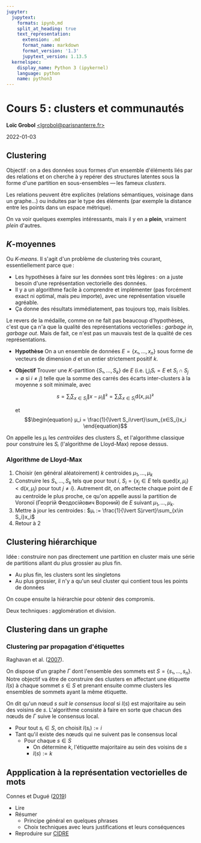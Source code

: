 ```yaml
---
jupyter:
  jupytext:
    formats: ipynb,md
    split_at_heading: true
    text_representation:
      extension: .md
      format_name: markdown
      format_version: '1.3'
      jupytext_version: 1.13.5
  kernelspec:
    display_name: Python 3 (ipykernel)
    language: python
    name: python3
---
```


<!-- LTeX: language=fr -->

<!-- #region slideshow={"slide_type": "slide"} -->

# Cours 5 : clusters et communautés

**Loïc Grobol** [&lt;lgrobol@parisnanterre.fr>](mailto:lgrobol@parisnanterre.fr)

2022-01-03

<!-- #endregion -->

## Clustering

Objectif : on a des données sous formes d'un ensemble d'éléments liés par des relations et on
cherche à y repérer des structures latentes sous la forme d'une partition en sous-ensembles — les
fameux *clusters*.

Les relations peuvent être explicites (relations sémantiques, voisinage dans un graphe…) ou induites
par le type des éléments (par exemple la distance entre les points dans un espace métrique).

On va voir quelques exemples intéressants, mais il y en a **plein**, vraiment *plein* d'autres.

## $K$-moyennes

Ou *$K$-means*. Il s'agit d'un problème de clustering très courant, essentiellement parce que :

- Les hypothèses à faire sur les données sont très légères : on a juste besoin d'une représentation
  vectorielle des données.
- Il y a un algorithme facile à comprendre et implémenter (pas forcément exact ni optimal, mais peu importe),
  avec une représentation visuelle agréable.
- Ça donne des résultats immédiatement, pas toujours top, mais lisibles.

Le revers de la médaille, comme on ne fait pas beaucoup d'hypothèses, c'est que ça n'a que la
qualité des représentations vectorielles : *garbage in, garbage out*. Mais de fait, ce n'est pas un
mauvais test de la qualité de ces représentations.

- **Hypothèse** On a un ensemble de données $E=\{x₁, …, x_n\}$ sous forme de vecteurs de dimension $d$ et un entier strictement positif $k$.
- **Objectif** Trouver une $K$-partition $\{S₁, …, S_k\}$ de $E$ (i.e. $⋃_i Sᵢ=E$ et $S_i∩S_j=∅$ si $i≠j$) telle que la somme des carrés des écarts inter-clusters à la moyenne $s$ soit minimale, avec
  
  $$\begin{equation}
    s = \sum_i\sum_{x∈S_i}\lVert x-μ_i \rVert² = \sum_i\sum_{x∈S_i}\mathop{d}(x, μᵢ)²
  \end{equation}$$

  et
  $$\begin{equation}
    μ_i = \frac{1}{\lvert S_i\rvert}\sum_{x∈S_i}x_i
  \end{equation}$$
  
On appelle les $μᵢ$ les *centroïdes* des clusters $Sᵢ$, et l'algorithme classique pour construire les $Sᵢ$ (l'algorithme de Lloyd-Max) repose dessus.

### Algorithme de Lloyd-Max


1. Choisir (en général aléatoirement) $k$ centroides $μ_1, …, μ_k$
2. Construire les $S₁, …, S_k$ tels que pour tout $i$, $S_i=\{x_j∈E \text{ tels que} \mathop{d}(x,μ_i) < \mathop{d}(x,μ_j) \text{ pour tout $j≠i$}\}$. Autrement dit, on affectecte chaque point de $E$ au centroïde le plus proche, ce qu'on appelle aussi la partition de Voronoï (Георгій Феодосійович Вороний) de $E$ suivant $μ_1, …, μ_k$.
3. Mettre à jour les centroides : $μᵢ := \frac{1}{\lvert Sᵢ\rvert}\sum_{x\in S_i}x_i$
4. Retour à 2

## Clustering hiérarchique

Idée : construire non pas directement une partition en cluster mais une série de partitions allant du plus grossier au plus fin.

- Au plus fin, les clusters sont les singletons
- Au plus grossier, il n'y a qu'un seul cluster qui contient tous les points de données

On coupe ensuite la hiérarchie pour obtenir des compromis.

Deux techniques : agglomération et division.

<!-- #region -->
## Clustering dans un graphe

### Clustering par propagation d'étiquettes

Raghavan et al. ([2007](https://link.aps.org/doi/10.1103/PhysRevE.76.036106)).

On dispose d'un graphe $Γ$ dont l'ensemble des sommets est $S=\{s₁, …, s_n\}$. Notre objectif va être de construire des clusters en affectant une étiquette $l(s)$ à chaque sommet $s∈S$ et prenant ensuite comme clusters les ensembles de sommets ayant la même étiquette.

On dit qu'un nœud $s$ *suit le consensus local* si $l(s)$ est majoritaire au sein des voisins de $s$. L'algorithme consiste à faire en sorte que chacun des nœuds de $Γ$ suive le consensus local.

- Pour tout $sᵢ∈S$, on choisit $l(sᵢ):=i$
- Tant qu'il existe des nœuds qui ne suivent pas le consensus local
  - Pour chaque $s∈S$
    - On détermine $k$, l'étiquette majoritaire au sein des voisins de $s$
    - $l(s) := k$

<!-- #endregion -->

## Appplication à la représentation vectorielles de mots


Connes et Dugué ([2019](https://hal.archives-ouvertes.fr/hal-02408156))

- Lire
- Résumer
  - Principe général en quelques phrases
  - Choix techniques avec leurs justifications et leurs conséquences
- Reproduire sur [CIDRE](https://www.ortolang.fr/market/corpora/cidre)
